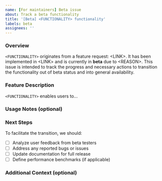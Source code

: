 ```yaml
---
name: [For maintainers] Beta issue
about: Track a beta functionality
title: '[Beta] <FUNCTIONALITY> functionality'
labels: beta
assignees: ''
---
```


### Overview

<!-- Replace <FUNCTIONALITY>, <LINK> and <REASON> -->

`<FUNCTIONALITY>` originates from a feature request: \<LINK\>. It has been implemented in \<LINK\> and is currently in **beta** due to \<REASON\>. This issue is intended to track the progress and necessary actions to transition the functionality out of beta status and into general availability.

### Feature Description

<!-- Replace <FUNCTIONALITY> -->

`<FUNCTIONALITY>` enables users to...

<!-- Provide a detailed description of the feature, outlining its purpose and intended users.
Provide a video, screenshot, links to documentation etc. -->

### Usage Notes (optional)

<!-- Include any important information or special instructions regarding the current usage of the functionality. -->

### Next Steps

To facilitate the transition, we should:

- [ ] Analyze user feedback from beta testers
- [ ] Address any reported bugs or issues
- [ ] Update documentation for full release
- [ ] Define performance benchmarks (if applicable)

<!-- Customize as needed but keep it focused on the goal of moving the feature out of beta.
You can create appropriate subtasks with more details later. -->

### Additional Context (optional)

<!-- Add any additional context or information relevant to the functionality in beta. You can link to supporting documents, past discussions, or related PRs. -->
